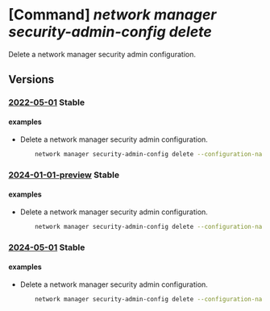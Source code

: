 # [Command] _network manager security-admin-config delete_

Delete a network manager security admin configuration.

## Versions

### [2022-05-01](/Resources/mgmt-plane/L3N1YnNjcmlwdGlvbnMve30vcmVzb3VyY2Vncm91cHMve30vcHJvdmlkZXJzL21pY3Jvc29mdC5uZXR3b3JrL25ldHdvcmttYW5hZ2Vycy97fS9zZWN1cml0eWFkbWluY29uZmlndXJhdGlvbnMve30=/2022-05-01.xml) **Stable**

<!-- mgmt-plane /subscriptions/{}/resourcegroups/{}/providers/microsoft.network/networkmanagers/{}/securityadminconfigurations/{} 2022-05-01 -->

#### examples

- Delete a network manager security admin configuration.
    ```bash
        network manager security-admin-config delete --configuration-name "myTestSecurityConfig" --network-manager-name "testNetworkManager" --resource-group "rg1" --force n
    ```

### [2024-01-01-preview](/Resources/mgmt-plane/L3N1YnNjcmlwdGlvbnMve30vcmVzb3VyY2Vncm91cHMve30vcHJvdmlkZXJzL21pY3Jvc29mdC5uZXR3b3JrL25ldHdvcmttYW5hZ2Vycy97fS9zZWN1cml0eWFkbWluY29uZmlndXJhdGlvbnMve30=/2024-01-01-preview.xml) **Stable**

<!-- mgmt-plane /subscriptions/{}/resourcegroups/{}/providers/microsoft.network/networkmanagers/{}/securityadminconfigurations/{} 2024-01-01-preview -->

#### examples

- Delete a network manager security admin configuration.
    ```bash
        network manager security-admin-config delete --configuration-name "myTestSecurityConfig" --network-manager-name "testNetworkManager" --resource-group "rg1" --force n
    ```

### [2024-05-01](/Resources/mgmt-plane/L3N1YnNjcmlwdGlvbnMve30vcmVzb3VyY2Vncm91cHMve30vcHJvdmlkZXJzL21pY3Jvc29mdC5uZXR3b3JrL25ldHdvcmttYW5hZ2Vycy97fS9zZWN1cml0eWFkbWluY29uZmlndXJhdGlvbnMve30=/2024-05-01.xml) **Stable**

<!-- mgmt-plane /subscriptions/{}/resourcegroups/{}/providers/microsoft.network/networkmanagers/{}/securityadminconfigurations/{} 2024-05-01 -->

#### examples

- Delete a network manager security admin configuration.
    ```bash
        network manager security-admin-config delete --configuration-name "myTestSecurityConfig" --network-manager-name "testNetworkManager" --resource-group "rg1" --force n
    ```
